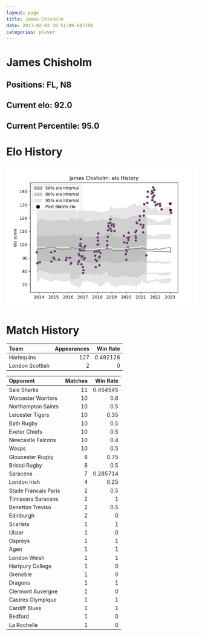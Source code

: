 ```yaml
---  
layout: page  
title: James Chisholm  
date: 2023-02-02 18:51:09.647398  
categories: player  
---
```

# James Chisholm

## Positions: FL, N8

## Current elo: 92.0

## Current Percentile: 95.0

# Elo History


![elo history](history_JamesChisholm.png)
# Match History


| Team            |   Appearances |   Win Rate |
|:----------------|--------------:|-----------:|
| Harlequins      |           127 |   0.492126 |
| London Scottish |             2 |   0        |

| Opponent             |   Matches |   Win Rate |
|:---------------------|----------:|-----------:|
| Sale Sharks          |        11 |   0.454545 |
| Worcester Warriors   |        10 |   0.6      |
| Northampton Saints   |        10 |   0.5      |
| Leicester Tigers     |        10 |   0.35     |
| Bath Rugby           |        10 |   0.5      |
| Exeter Chiefs        |        10 |   0.5      |
| Newcastle Falcons    |        10 |   0.4      |
| Wasps                |        10 |   0.5      |
| Gloucester Rugby     |         8 |   0.75     |
| Bristol Rugby        |         8 |   0.5      |
| Saracens             |         7 |   0.285714 |
| London Irish         |         4 |   0.25     |
| Stade Francais Paris |         2 |   0.5      |
| Timisoara Saracens   |         2 |   1        |
| Benetton Treviso     |         2 |   0.5      |
| Edinburgh            |         2 |   0        |
| Scarlets             |         1 |   1        |
| Ulster               |         1 |   0        |
| Ospreys              |         1 |   1        |
| Agen                 |         1 |   1        |
| London Welsh         |         1 |   1        |
| Hartpury College     |         1 |   0        |
| Grenoble             |         1 |   0        |
| Dragons              |         1 |   1        |
| Clermont Auvergne    |         1 |   0        |
| Castres Olympique    |         1 |   1        |
| Cardiff Blues        |         1 |   1        |
| Bedford              |         1 |   0        |
| La Rochelle          |         1 |   0        |